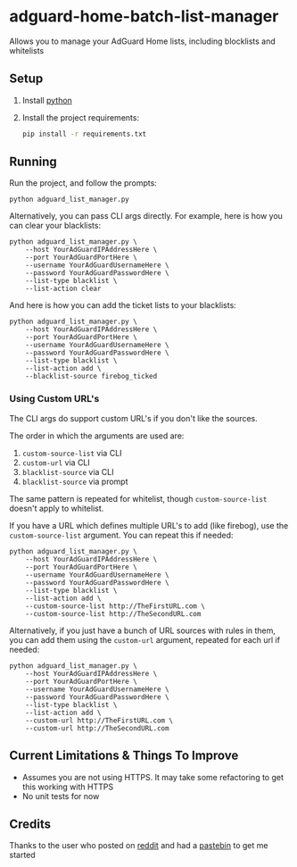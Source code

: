 # adguard-home-batch-list-manager

Allows you to manage your AdGuard Home lists, including blocklists and whitelists

## Setup

1. Install [python](https://www.python.org/)
2. Install the project requirements:

    ```sh
    pip install -r requirements.txt
    ```

## Running

Run the project, and follow the prompts:

```shell
python adguard_list_manager.py
```

Alternatively, you can pass CLI args directly. For example, here is how you can clear your blacklists:

```shell
python adguard_list_manager.py \
    --host YourAdGuardIPAddressHere \
    --port YourAdGuardPortHere \
    --username YourAdGuardUsernameHere \
    --password YourAdGuardPasswordHere \
    --list-type blacklist \
    --list-action clear
```

And here is how you can add the ticket lists to your blacklists:

```shell
python adguard_list_manager.py \
    --host YourAdGuardIPAddressHere \
    --port YourAdGuardPortHere \
    --username YourAdGuardUsernameHere \
    --password YourAdGuardPasswordHere \
    --list-type blacklist \
    --list-action add \
    --blacklist-source firebog_ticked
```

### Using Custom URL's

The CLI args do support custom URL's if you don't like the sources.

The order in which the arguments are used are:

1. `custom-source-list` via CLI
2. `custom-url` via CLI
3. `blacklist-source` via CLI
4. `blacklist-source` via prompt

The same pattern is repeated for whitelist, though `custom-source-list` doesn't apply to whitelist.

If you have a URL which defines multiple URL's to add (like firebog), use the `custom-source-list` argument. You can repeat this if needed:

```shell
python adguard_list_manager.py \
    --host YourAdGuardIPAddressHere \
    --port YourAdGuardPortHere \
    --username YourAdGuardUsernameHere \
    --password YourAdGuardPasswordHere \
    --list-type blacklist \
    --list-action add \
    --custom-source-list http://TheFirstURL.com \
    --custom-source-list http://TheSecondURL.com
```

Alternatively, if you just have a bunch of URL sources with rules in them, you can add them using the `custom-url` argument, repeated for each url if needed:

```shell
python adguard_list_manager.py \
    --host YourAdGuardIPAddressHere \
    --port YourAdGuardPortHere \
    --username YourAdGuardUsernameHere \
    --password YourAdGuardPasswordHere \
    --list-type blacklist \
    --list-action add \
    --custom-url http://TheFirstURL.com \
    --custom-url http://TheSecondURL.com
```

## Current Limitations & Things To Improve

- Assumes you are not using HTTPS. It may take some refactoring to get this working with HTTPS
- No unit tests for now

## Credits

Thanks to the user who posted on [reddit](https://www.reddit.com/r/Adguard/comments/isfjz3/adguard_home_batch_block_list_made_easy/) and had a [pastebin](https://pastebin.com/i1d4xNAY) to get me started
